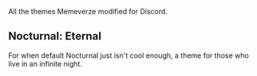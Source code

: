 All the themes Memeverze modified for Discord.

## Nocturnal: Eternal
For when default Nocturnal just isn't cool enough, a theme for those who live in an infinite night.

